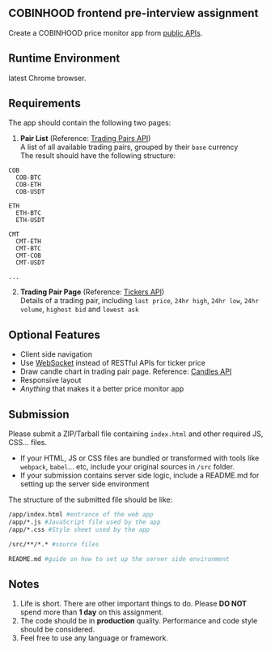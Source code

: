 ## COBINHOOD frontend pre-interview assignment
Create a COBINHOOD price monitor app from [public APIs](https://cobinhood.github.io/api-public/).

## Runtime Environment
latest Chrome browser.

## Requirements
The app should contain the following two pages:
1. **Pair List** (Reference: [Trading Pairs API](https://cobinhood.github.io/api-public/#get-all-trading-pairs))  
A list of all available trading pairs, grouped by their `base` currency  
The result should have the following structure:  
```
COB
  COB-BTC
  COB-ETH
  COB-USDT
  
ETH
  ETH-BTC
  ETH-USDT
  
CMT
  CMT-ETH
  CMT-BTC
  CMT-COB
  CMT-USDT
  
...
```
 
2. **Trading Pair Page** (Reference: [Tickers API](https://cobinhood.github.io/api-public/#get-ticker))  
Details of a trading pair, including `last price`, `24hr high`, `24hr low`, `24hr volume`, `highest bid` and `lowest ask`  

## Optional Features
- Client side navigation
- Use [WebSocket](https://cobinhood.github.io/api-public/#ticker-2) instead of RESTful APIs for ticker price
- Draw candle chart in trading pair page. Reference: [Candles API](https://cobinhood.github.io/api-public/#get-candles)
- Responsive layout
- *Anything* that makes it a better price monitor app

## Submission
Please submit a ZIP/Tarball file containing `index.html` and other required JS, CSS... files.  
- If your HTML, JS or CSS files are bundled or transformed with tools like `webpack`, `babel`... etc, include your original sources in `/src` folder.
- If your submission contains server side logic, include a README.md for setting up the server side environment

The structure of the submitted file should be like:
```bash
/app/index.html #entrance of the web app
/app/*.js #JavaScript file used by the app
/app/*.css #Style sheet used by the app

/src/**/*.* #source files

README.md #guide on how to set up the server side environment 
```

## Notes
1. Life is short. There are other important things to do. Please **DO NOT** spend more than **1 day** on this assignment.
2. The code should be in **production** quality. Performance and code style should be considered.
3. Feel free to use any language or framework.
